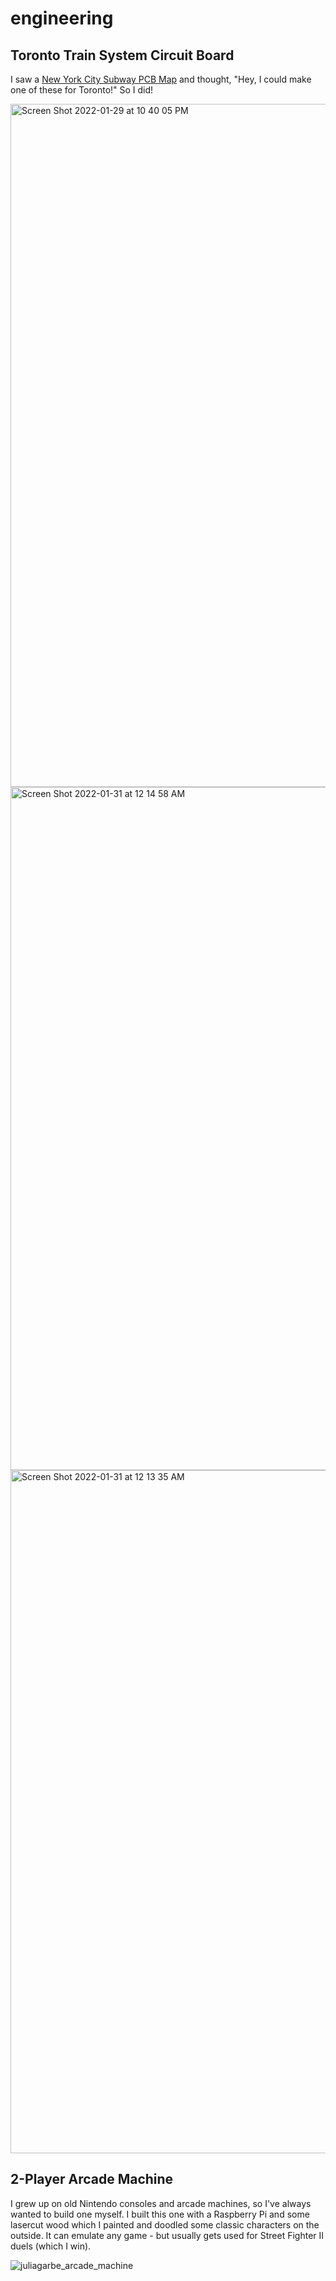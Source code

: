 engineering
=====
Toronto Train System Circuit Board
------
I saw a [New York City Subway PCB Map](https://www.traintrackr.io/product/mta2) and thought, "Hey, I could make one of these for Toronto!" So I did! 

<img width="1093" alt="Screen Shot 2022-01-29 at 10 40 05 PM" src="https://user-images.githubusercontent.com/49330502/151730903-6c7df5f5-e12e-4293-9956-24456e2b9756.png">
<img width="1093" alt="Screen Shot 2022-01-31 at 12 14 58 AM" src="https://user-images.githubusercontent.com/49330502/151742417-2370ca0e-2f67-4d09-8f9c-e9adc5b0093c.png">
<img width="1093" alt="Screen Shot 2022-01-31 at 12 13 35 AM" src="https://user-images.githubusercontent.com/49330502/151742461-49fec5e6-06df-46ec-a88b-0bc8f30f6c85.png">

2-Player Arcade Machine
------
I grew up on old Nintendo consoles and arcade machines, so I've always wanted to build one myself. I built this one with a Raspberry Pi and some lasercut wood which I painted and doodled some classic characters on the outside. It can emulate any game - but usually gets used for Street Fighter II duels (which I win). 

![juliagarbe_arcade_machine](https://user-images.githubusercontent.com/49330502/151733670-e1b4e8c8-ceb8-4762-98e5-6241229c3f04.jpg)
